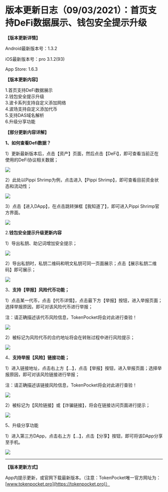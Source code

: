 # 版本更新日志（09/03/2021）：首页支持DeFi数据展示、钱包安全提示升级

**【版本更新详情】**

Android最新版本号：1.3.2

iOS最新版本号：pro 3.1.2(93)

App Store: 1.6.3

**【版本更新内容】**

1.首页支持DeFi数据展示\
2.钱包安全提示升级\
3.波卡系列支持自定义添加网络\
4.波场支持自定义添加代币\
5.支持DAS域名解析\
6.升级分享功能

**【部分更新内容详解】**

**1、如何查看Defi数据？**

1）更新最新版本后，点击【资产】页面，然后点击【DeFi】，即可查看当前正在使用的DeFi协议相关数据；

![](../../.gitbook/assets/group-18719.png)

2）此处以Pippi Shrimp为例，点击进入【Pippi Shrimp】，即可查看目前资金状态和流动性；

![](../../.gitbook/assets/group-18720.png)

3）点击【进入DApp】，在点击跳转弹框【我知道了】，即可进入Pippi Shrimp官方界面。

![](../../.gitbook/assets/group-18721.png)

2.**钱包安全提示升级更新内容**

1）导出私钥、助记词增加安全提示；

![](../../.gitbook/assets/group-18722.png)

2）导出私钥时，私钥二维码和明文私钥可同一页面展示；点击【展示私钥二维码】即可展示；

![](../../.gitbook/assets/group-18723.png)

3、**支持【举报】风险代币功能；**

1）点击某一代币，点击【代币详情】，点击最下方【举报】按钮，进入举报页面；选择举报原因，即可对该风险代币进行举报；

注：请正确描述该代币风险信息，TokenPocket将会对此进行查验！

![](../../.gitbook/assets/group-18724.png)

2）被标记为风险代币的合约地址将会在转账过程中进行风险提示；

![](../../.gitbook/assets/group-18725.png)

4、**支持举报【风险】链接功能；**

1）进入链接地址，点击右上方【…】，点击【举报】按钮，进入举报页面；选择举报原因，即可对该风险链接进行举报；

注：请正确描述该链接风险信息，TokenPocket将会对此进行查验！

![](../../.gitbook/assets/group-18726.png)

2）被标记为【风险链接】或【诈骗链接】，将会在链接访问页面进行提示；

![](../../.gitbook/assets/group-18727.png)

5、升级分享功能

1）进入第三方DApp，点击右上方【…】，点击【分享】按钮，即可将该DApp分享至手机。

![](../../.gitbook/assets/wechatimg138.png)

****

**【版本更新方式】**

App内提示更新，或官网下载最新版本。（注意：TokenPocket唯一官方网址为：[www.tokenpocket.pro](https://tokenpocket.pro)）
